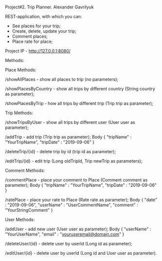 Project#2. Trip Planner. Alexander Gavrilyuk

REST-application, with which you can:
- See places for your trip;
- Create, delete, update your trip;
- Comment places;
- Place rate for place;

Project IP - http://127.0.0.1:8080/

Methods:

Place Methods:

/showAllPlaces - show all places to trip (no parameters);

/showPlacesByCountry - show all trips by different country (String country as parameter);

/showPlacesByTrip - how all trips by different trip (Trip trip as parameter);

Trip Methods:

/showTripsByUser - show all trips by different user (User user as parameter);

/addTrip - add trip (Trip trip as parameter);
Body
{
"tripName" : "YourTripName",
"tripDate" : "2019-09-06"
}

/deleteTrip/{id} - delete trip by id (trip id as parameter);

/editTrip/{id} - edit trip (Long oldTripId, Trip newTrip as parameters);

Comment Methods:

/commentPlace - place your comment to Place (Comment comment as parameter);
Body
{
"tripName" : "YourTripName",
"tripDate" : "2019-09-06"
}

/ratePlace - place your rate to Place (Rate rate as parameter);
Body
{
"date" : "2019-09-06",
"userName" : "UserCommentName",
"comment" : "YourStringComment"
}

User Methods:

/addUser - add new user (User user as parameter);
Body
{
"userName" : "YourUserName",
"email" : "youruseremail@domain.com"
}

/deleteUser/{id} - delete user by userId (Long id as parameter);

/editUser/{id} - delete user by userId (Long id and User user as parameter).




